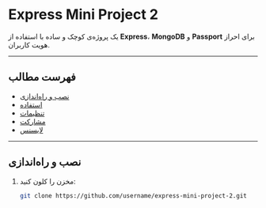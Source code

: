 # Express Mini Project 2

یک پروژه‌ی کوچک و ساده با استفاده از **Express**، **MongoDB** و **Passport** برای احراز هویت کاربران.

---

## فهرست مطالب

- [نصب و راه‌اندازی](#نصب-و-راه‌اندازی)
- [استفاده](#استفاده)
- [تنظیمات](#تنظیمات)
- [مشارکت](#مشارکت)
- [لایسنس](#لایسنس)

---

## نصب و راه‌اندازی

1. مخزن را کلون کنید:

   ```bash
   git clone https://github.com/username/express-mini-project-2.git
